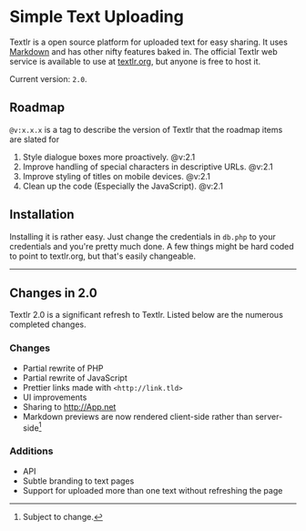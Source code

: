 # Simple Text Uploading

Textlr is a open source platform for uploaded text for easy sharing. It uses [Markdown](http://daringfireball.net/projects/markdown/) and has other nifty features baked in. The official Textlr web service is available to use at [textlr.org](http://textlr.org/), but anyone is free to host it.

Current version: `2.0`.

## Roadmap

`@v:x.x.x` is a tag to describe the version of Textlr that the roadmap items are slated for

1. Style dialogue boxes more proactively. @v:2.1
2. Improve handling of special characters in descriptive URLs. @v:2.1
3. Improve styling of titles on mobile devices. @v:2.1
4. Clean up the code (Especially the JavaScript). @v:2.1

## Installation

Installing it is rather easy. Just change the credentials in `db.php` to your credentials and you're pretty much done. A few things might be hard coded to point to textlr.org, but that's easily changeable.

___________


## Changes in 2.0

Textlr 2.0 is a significant refresh to Textlr. Listed below are the numerous completed changes.

### Changes
* Partial rewrite of PHP
* Partial rewrite of JavaScript
* Prettier links made with `<http://link.tld>`
* UI improvements
* Sharing to <http://App.net>
* Markdown previews are now rendered client-side rather than server-side[^1]

### Additions
* API
* Subtle branding to text pages
* Support for uploaded more than one text without refreshing the page


[^1]: Subject to change.